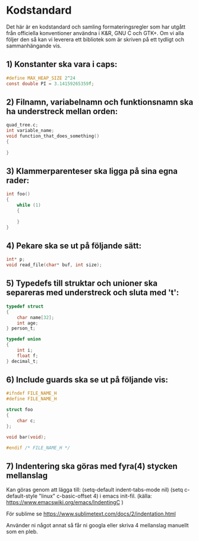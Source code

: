 # Kodstandard

Det här är en kodstandard och samling formateringsregler som har utgått från officiella konventioner användna i K&R, GNU C och GTK+.
Om vi alla följer den så kan vi leverera ett bibliotek som är skriven på ett tydligt och sammanhängande vis.

## 1) Konstanter ska vara i caps:

```c
#define MAX_HEAP_SIZE 2^24
const double PI = 3.14159265359f;
```

## 2) Filnamn, variabelnamn och funktionsnamn ska ha understreck mellan orden:

```c
quad_tree.c;
int variable_name;
void function_that_does_something()
{
	
}
```


## 3) Klammerparenteser ska ligga på sina egna rader:

```c
int foo()
{
	while (1)
	{
		
	}
}
```


## 4) Pekare ska se ut på följande sätt:

```c
int* p;
void read_file(char* buf, int size);
```


## 5) Typedefs till struktar och unioner ska separeras med understreck och sluta med 't':

```c
typedef struct
{
	char name[32];
	int age;
} person_t;

typedef union
{
	int i;
	float f;
} decimal_t;
```


## 6) Include guards ska se ut på följande vis:

```c
#ifndef FILE_NAME_H
#define FILE_NAME_H

struct foo 
{
    char c;
};

void bar(void);

#endif /* FILE_NAME_H */
```

## 7) Indentering ska göras med fyra(4) stycken mellanslag
Kan göras genom att lägga till:
(setq-default indent-tabs-mode nil)
(setq c-default-style "linux"
          c-basic-offset 4)
i emacs init-fil. (källa: https://www.emacswiki.org/emacs/IndentingC )

För sublime se https://www.sublimetext.com/docs/2/indentation.html

Använder ni något annat så får ni googla eller skriva 4 mellanslag manuellt
som en pleb.

